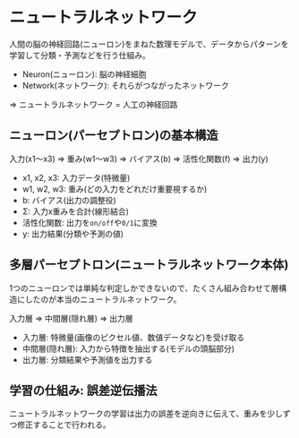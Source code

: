 # ニュートラルネットワーク

人間の脳の神経回路(ニューロン)をまねた数理モデルで、データからパターンを学習して分類・予測などを行う仕組み。

- Neuron(ニューロン): 脳の神経細胞
- Network(ネットワーク): それらがつながったネットワーク

=> ニュートラルネットワーク = 人工の神経回路

## ニューロン(パーセプトロン)の基本構造

入力(x1～x3) => 重み(w1～w3) => バイアス(b) => 活性化関数(f) => 出力(y)

- x1, x2, x3: 入力データ(特微量)
- w1, w2, w3: 重み(どの入力をどれだけ重要視するか)
- b: バイアス(出力の調整役)
- Σ: 入力x重みを合計(線形結合)
- 活性化関数: 出力を`on/off`や`0/1`に変換
- y: 出力結果(分類や予測の値)

## 多層パーセプトロン(ニュートラルネットワーク本体)

1つのニューロンでは単純な判定しかできないので、たくさん組み合わせて層構造にしたのが本当のニュートラルネットワーク。

入力層 => 中間層(隠れ層) => 出力層

- 入力層: 特微量(画像のピクセル値、数値データなど)を受け取る
- 中間層(隠れ層): 入力から特徴を抽出する(モデルの頭脳部分)
- 出力層: 分類結果や予測値を出力する

## 学習の仕組み: 誤差逆伝播法

ニュートラルネットワークの学習は出力の誤差を逆向きに伝えて、重みを少しずつ修正することで行われる。

